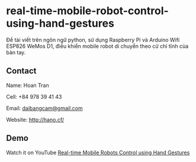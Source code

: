 # real-time-mobile-robot-control-using-hand-gestures
 
 Đề tài viết trên ngôn ngữ python, sử dụng Raspberry Pi và Arduino Wifi ESP826 WeMos D1, điều khiển mobile robot di chuyển theo cử chỉ tĩnh của bàn tay.

## Contact

Name: Hoan Tran

Cell: +84 978 39 41 43

Email: daibangcam@gmail.com

Website: http://hano.cf/

## Demo

Watch it on YouTube [Real-time Mobile Robots Control using Hand Gestures](https://youtu.be/oDCB2TC5M4U)